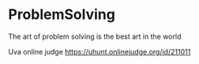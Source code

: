 # ProblemSolving
The art of problem solving is the best art in the world

Uva online judge
https://uhunt.onlinejudge.org/id/211011

